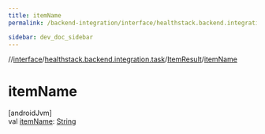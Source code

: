 ```yaml
---
title: itemName
permalink: /backend-integration/interface/healthstack.backend.integration.task/-item-result/item-name.html

sidebar: dev_doc_sidebar
---
```

//[interface](../../../index.html)/[healthstack.backend.integration.task](../index.html)/[ItemResult](index.html)/[itemName](item-name.html)



# itemName



[androidJvm]\
val [itemName](item-name.html): [String](https://kotlinlang.org/api/latest/jvm/stdlib/kotlin/-string/index.html)




